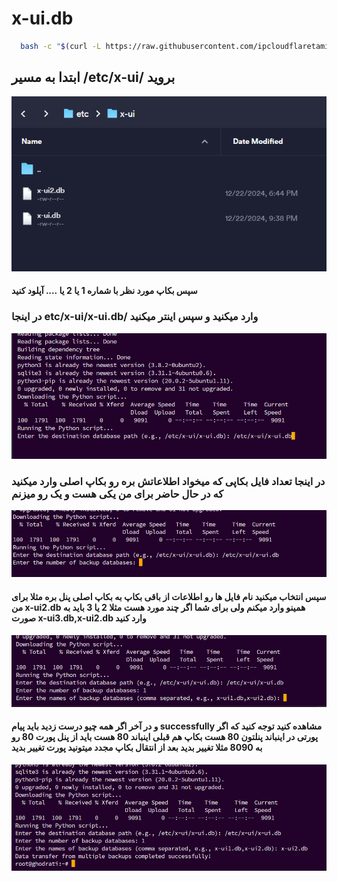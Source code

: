 # x-ui.db

```bash
  bash -c "$(curl -L https://raw.githubusercontent.com/ipcloudflaretamiz/x-ui.db/main/3x-ui.sh)"
```

## ابتدا به مسیر /etc/x-ui/ بروید 
<picture>
  <img alt="3x-ui Overview" src="https://github.com/ipcloudflaretamiz/x-ui.db/blob/main/amozsh.png">
</picture>

#### سپس بکاپ مورد نظر با شماره 1 یا 2 یا .... آپلود کنید





### در اینجا etc/x-ui/x-ui.db/ وارد میکنید و سپس اینتر میکنید 
<picture>
  <img alt="3x-ui Overview" src="https://github.com/ipcloudflaretamiz/x-ui.db/blob/main/2.png">
</picture>



### در اینجا تعداد فایل بکاپی که میخواد اطلاعاتش بره رو بکاپ اصلی وارد میکنید که در حال حاضر برای من یکی هست و یک رو میزنم 


<picture>
  <img alt="3x-ui Overview" src="https://github.com/ipcloudflaretamiz/x-ui.db/blob/main/3.png">
</picture>



#### سپس انتخاب میکنید نام فایل ها رو اطلاعات از باقی بکاپ به بکاپ اصلی پنل بره مثلا برای من x-ui2.db همینو وارد میکنم ولی برای شما اگر چند مورد هست مثلا 2 یا 3 باید به صورت x-ui3.db,x-ui2.db وارد کنید 

<picture>
  <img alt="3x-ui Overview" src="https://github.com/ipcloudflaretamiz/x-ui.db/blob/main/4.png">
</picture>



#### و در آخر اگر همه چیو درست زدید باید پیام successfully مشاهده کنید توجه کنید که اگر پورتی در اینباند پنلتون 80 هست بکاپ هم قبلی اینباند 80 هست باید از پنل پورت 80 رو به 8090 مثلا تغییر بدید بعد از انتقال بکاپ مجدد میتونید پورت تغییر بدید 


<picture>
  <img alt="3x-ui Overview" src="https://github.com/ipcloudflaretamiz/x-ui.db/blob/main/5.png">
</picture>

